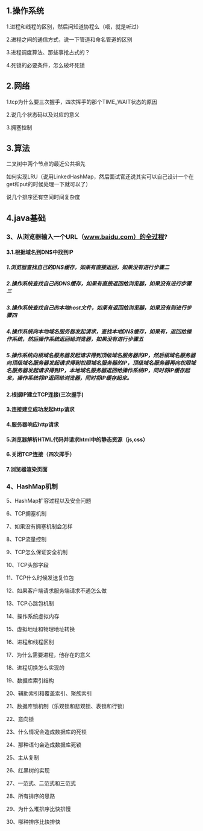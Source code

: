## 1.操作系统

1.进程和线程的区别，然后问知道协程么（唔，就是听过）

2.进程之间的通信方式，说一下管道和命名管道的区别

3.进程调度算法、那些事抢占式的？

4.死锁的必要条件，怎么破坏死锁

## 2.网络

1.tcp为什么要三次握手，四次挥手的那个TIME\_WAIT状态的原因

2.说几个状态码以及对应的意义

3.拥塞控制

## 3.算法

二叉树中两个节点的最近公共祖先

如何实现LRU（说用LinkedHashMap，然后面试官还说其实可以自己设计一个在get和put的时候处理一下就可以了）

说几个排序还有空间时间复杂度

## 4.java基础

### 3、从浏览器输入一个URL（www.baidu.com）的全过程?

#### 3.1.根据域名到DNS中找到IP

##### 1.浏览器查找自己的DNS缓存，如果有直接返回，如果没有进行步骤二

##### 2.操作系统查找自己的DNS缓存，如果有直接返回给浏览器，如果没有进行步骤三

##### 3.操作系统查找自己的本地host文件，如果有返回给浏览器，如果没有则进行步骤四

##### 4.操作系统向本地域名服务器发起请求，查找本地DNS缓存，如果有，返回给操作系统，然后操作系统返回给浏览器，如果没有进行步骤五

##### 5.操作系统向根域名服务器发起请求得到顶级域名服务器的IP，然后根域名服务器向顶级域名服务器发起请求得到权限域名服务器的IP，顶级域名服务器再向权限域名服务器发起请求得到IP，本地域名服务器返回给操作系统IP，同时将IP缓存起来，操作系统将IP返回给浏览器，同时将IP缓存起来。

#### 2.根据IP建立TCP连接\(三次握手\)

#### 3.连接建立成功发起http请求

#### 4.服务器响应http请求

#### 5.浏览器解析HTML代码并请求html中的静态资源（js,css）

#### 6.关闭TCP连接（四次挥手）

#### 7.浏览器渲染页面

### 4、HashMap机制

5、HashMap扩容过程以及安全问题

6、TCP拥塞机制

7、如果没有拥塞机制会怎样

8、TCP流量控制

9、TCP怎么保证安全机制

10、TCP头部字段

11、TCP什么时候发送复位包

12、如果客户端请求服务端请求不通怎么做

13、TCP心跳包机制

14、操作系统虚拟内存

15、虚拟地址和物理地址转换

16、进程和线程区别

17、为什么需要进程，他存在的意义

18、进程切换怎么实现的

19、数据库索引结构

20、辅助索引和覆盖索引、聚族索引

21、数据库锁机制（乐观锁和悲观锁、表锁和行锁）

22、意向锁

23、什么情况会造成数据库的死锁

24、那种语句会造成数据库死锁

25、主从复制

26、红黑树的实现

27、一范式、二范式和三范式

28、所有排序的思路

29、为什么堆排序比快排慢

30、哪种排序比快排快

